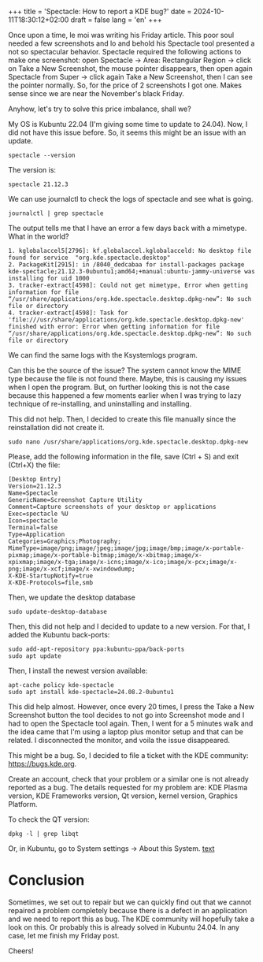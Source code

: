 +++
title = 'Spectacle: How to report a KDE bug?'
date = 2024-10-11T18:30:12+02:00
draft = false
lang = 'en'
+++

Once upon a time, le moi was writing his Friday article. This poor soul needed a few screenshots and lo and behold his Spectacle tool presented a not so spectacular behavior. Spectacle required the following actions to make one screenshot: open Spectacle -> Area: Rectangular Region -> click on Take a New Screenshot, the mouse pointer disappears, then open again Spectacle from Super -> click again Take a New Screenshot, then I can see the pointer normally. So, for the price of 2 screenshots I got one. Makes sense since we are near the November's black Friday.

Anyhow, let's try to solve this price imbalance, shall we?

My OS is Kubuntu 22.04 (I'm giving some time to update to 24.04). Now, I did not have this issue before. So, it seems this might be an issue with an update.
```
spectacle --version
```
The version is:
```
spectacle 21.12.3
```

We can use journalctl to check the logs of spectacle and see what is going.

```
journalctl | grep spectacle
```
The output tells me that I have an error a few days back with a mimetype. What in the world?
```
1. kglobalaccel5[2796]: kf.globalaccel.kglobalacceld: No desktop file found for service  "org.kde.spectacle.desktop"
2. PackageKit[2915]: in /8040_dedcabaa for install-packages package kde-spectacle;21.12.3-0ubuntu1;amd64;+manual:ubuntu-jammy-universe was installing for uid 1000
3. tracker-extract[4598]: Could not get mimetype, Error when getting information for file “/usr/share/applications/org.kde.spectacle.desktop.dpkg-new”: No such file or directory
4. tracker-extract[4598]: Task for 'file:///usr/share/applications/org.kde.spectacle.desktop.dpkg-new' finished with error: Error when getting information for file “/usr/share/applications/org.kde.spectacle.desktop.dpkg-new”: No such file or directory
```
We can find the same logs with the Ksystemlogs program.

Can this be the source of the issue? The system cannot know the MIME type because the file is not found there. Maybe, this is causing my issues when I open the program. But, on further looking this is not the case because this happened a few moments earlier when I was trying to lazy technique of re-installing, and uninstalling and installing.

This did not help. Then, I decided to create this file manually since the reinstallation did not create it.
```
sudo nano /usr/share/applications/org.kde.spectacle.desktop.dpkg-new
```
Please, add the following information in the file, save (Ctrl + S) and exit (Ctrl+X) the file:
```
[Desktop Entry]
Version=21.12.3
Name=Spectacle
GenericName=Screenshot Capture Utility
Comment=Capture screenshots of your desktop or applications
Exec=spectacle %U
Icon=spectacle
Terminal=false
Type=Application
Categories=Graphics;Photography;
MimeType=image/png;image/jpeg;image/jpg;image/bmp;image/x-portable-pixmap;image/x-portable-bitmap;image/x-xbitmap;image/x-xpixmap;image/x-tga;image/x-icns;image/x-ico;image/x-pcx;image/x-png;image/x-xcf;image/x-xwindowdump;
X-KDE-StartupNotify=true
X-KDE-Protocols=file,smb
```
Then, we update the desktop database
```
sudo update-desktop-database
```
Then, this did not help and I decided to update to a new version. For that, I added the Kubuntu back-ports:
```
sudo add-apt-repository ppa:kubuntu-ppa/back-ports
sudo apt update
```
Then, I install the newest version available:
```
apt-cache policy kde-spectacle
sudo apt install kde-spectacle=24.08.2-0ubuntu1
```
This did help almost. However, once every 20 times, I press the Take a New Screenshot button the tool decides to not go into Screenshot mode and I had to open the Spectacle tool again. Then, I went for a 5 minutes walk and the idea came that I'm using a laptop plus monitor setup and that can be related. I disconnected the monitor, and voila the issue disappeared.

This might be a bug. So, I decided to file a ticket with the KDE community: https://bugs.kde.org.

Create an account, check that your problem or a similar one is not already reported as a bug. The details requested for my problem are: KDE Plasma version, KDE Frameworks version, Qt version, kernel version, Graphics Platform. 

To check the QT version:
```
dpkg -l | grep libqt
```

Or, in Kubuntu, go to System settings -> About this System.
[text](../../../static/img/about_this_system_spectacle_bug.png)

# Conclusion
Sometimes, we set out to repair but we can quickly find out that we cannot repaired a problem completely because there is a defect in an application and we need to report this as bug. The KDE community will hopefully take a look on this. Or probably this is already solved in Kubuntu 24.04. In any case, let me finish my Friday post.

Cheers!
